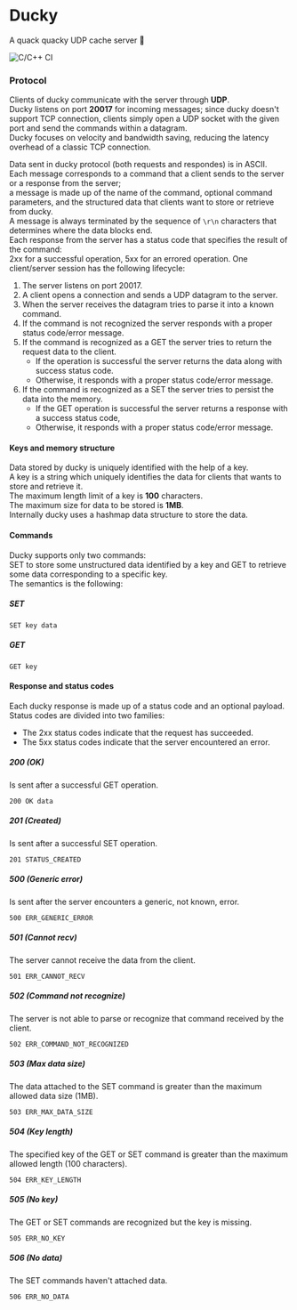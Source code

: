 # Ducky
A quack quacky UDP cache server 🦆

![C/C++ CI](https://github.com/gabrieledarrigo/ducky/workflows/C/C++%20CI/badge.svg?branch=master)

### Protocol

Clients of ducky communicate with the server through **UDP**.  
Ducky listens on port **20017** for incoming messages; since ducky doesn't support TCP connection, clients simply open a UDP socket 
with the given port and send the commands within a datagram.  
Ducky focuses on velocity and bandwidth saving, reducing the latency overhead of a classic TCP connection.  

Data sent in ducky protocol (both requests and respondes) is in ASCII.  
Each message corresponds to a command that a client sends to the server or a response from the server;  
a message is made up of the name of the command, optional command parameters, and the structured data that clients want to store or retrieve from ducky.  
A message is always terminated by the sequence of `\r\n` characters that determines where the data blocks end.  
Each response from the server has a status code that specifies the result of the command:  
2xx for a successful operation, 5xx for an errored operation. 
One client/server session has the following lifecycle:  

1. The server listens on port 20017.
2. A client opens a connection and sends a UDP datagram to the server.
3. When the server receives the datagram tries to parse it into a known command.
4. If the command is not recognized the server responds with a proper status code/error message.
5. If the command is recognized as a GET the server tries to return the request data to the client.
    - If the operation is successful the server returns the data along with success status code. 
    - Otherwise, it responds with a proper status code/error message.
6. If the command is recognized as a SET the server tries to persist the data into the memory.
    - If the GET operation is successful the server returns a response with a success status code,
    - Otherwise, it responds with a proper status code/error message.


#### Keys and memory structure

Data stored by ducky is uniquely identified with the help of a key.  
A key is a string which uniquely identifies the data for clients
that wants to store and retrieve it.  
The maximum length limit of a key is **100** characters.  
The maximum size for data to be stored is **1MB**.   
Internally ducky uses a hashmap data structure to store the data.  

#### Commands

Ducky supports only two commands:  
SET to store some unstructured data identified by a key and GET to retrieve some data corresponding
to a specific key.  
The semantics is the following:  

##### SET

```
SET key data
```

##### GET

```
GET key
```

#### Response and status codes

Each ducky response is made up of a status code and an optional payload.  
Status codes are divided into two families:
- The 2xx status codes indicate that the request has succeeded.
- The 5xx status codes indicate that the server encountered an error.  

##### 200 (OK)
Is sent after a successful GET operation.

```
200 OK data
```

##### 201 (Created)
Is sent after a successful SET operation.

```
201 STATUS_CREATED
```

##### 500 (Generic error)
Is sent after the server encounters a generic, not known, error.

```
500 ERR_GENERIC_ERROR
```

##### 501 (Cannot recv)
The server cannot receive the data from the client.

```
501 ERR_CANNOT_RECV
```

##### 502 (Command not recognize)
The server is not able to parse or recognize that command received by the client.

```
502 ERR_COMMAND_NOT_RECOGNIZED 
```

##### 503 (Max data size)
The data attached to the SET command is greater than the maximum allowed data size (1MB).

```
503 ERR_MAX_DATA_SIZE 
```

##### 504 (Key length)
The specified key of the GET or SET command is greater than the maximum allowed length (100 characters).

```
504 ERR_KEY_LENGTH
```

##### 505 (No key)
The GET or SET commands are recognized but the key is missing.

```
505 ERR_NO_KEY 
```

##### 506 (No data)
The SET commands haven't attached data.

```
506 ERR_NO_DATA
```
